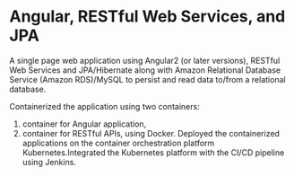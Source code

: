 # Angular, RESTful Web Services, and JPA

A single page web application using Angular2 (or later
versions), RESTful Web Services and JPA/Hibernate along with Amazon Relational Database
Service (Amazon RDS)/MySQL to persist and read data to/from a relational database.

Containerized the application using two containers:
1) container for Angular application,
2) container for RESTful APIs, using Docker. 
Deployed the containerized applications on the container orchestration platform
Kubernetes.Integrated the Kubernetes platform with the CI/CD pipeline using Jenkins.

